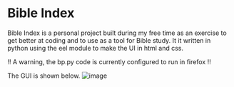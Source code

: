 # Bible Index
Bible Index is a personal project built during my free time as an exercise to get better at coding and to use as a tool for Bible study. It it written in python using the eel module to make the UI in html and css. 

!! A warning, the bp.py code is currently configured to run in firefox !!

The GUI is shown below.
![image](https://user-images.githubusercontent.com/90012842/161160411-cd37910b-0ca9-4337-b97f-a6661aa1b7d2.png)
